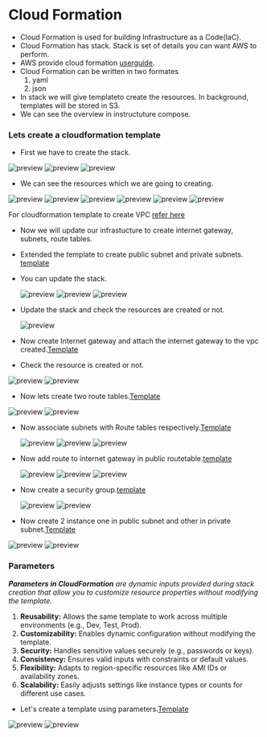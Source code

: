 # Cloud Formation
* Cloud Formation is used for building Infrastructure as a Code(IaC).
* Cloud Formation has stack. Stack is set of details you can want AWS to perform.
* AWS provide cloud formation [userguide](https://docs.aws.amazon.com/AWSCloudFormation/latest/UserGuide/template-formats.html).
* Cloud Formation can be written in two formates
    1. yaml
    2. json
* In stack we will give templateto create the resources. In background, templates will be stored in S3.
* We can see the overview in instructuture compose.

### Lets create a cloudformation template

* First we have to create the stack.

![preview](images/cf1.png)
![preview](images/cf2.png)
![preview](images/cf3.png)

* We can see the resources which we are going to creating.
  
![preview](images/cf5.png)
![preview](images/cf4.png)
![preview](images/cf6.png)
![preview](images/cf7.png)
![preview](images/cf8.png)
![preview](images/cf9.png)

For cloudformation template to create VPC [refer here](https://github.com/AWS-DevOps-BasicS/Cloud-Computing/commit/ed70e9a17a291de4265c92a18421dde5edaabd3b)

* Now we will update our infrastucture to create internet gateway, subnets, route tables.
* Extended the template to create public subnet and private subnets. [template](https://github.com/AWS-DevOps-BasicS/Cloud-Computing/commit/836a097623ac4a29027e519dc066c39ae9f7d656)
  
* You can update the stack.
  
  ![preview](images/cf11.png)
  ![preview](images/cf12.png)
  ![preview](images/cf13.png)

* Update the stack and check the resources are created or not.
  
  ![preview](images/cf10.png)

* Now create Internet gateway and attach the internet gateway to the vpc created.[Template](https://github.com/AWS-DevOps-BasicS/Cloud-Computing/commit/2cbd3f80b06bcd4ab5c16499864bde37599a3783)
  
* Check the resource is created or not.

![preview](images/cf14.png)
![preview](images/cf15.png)

* Now lets create two route tables.[Template](https://github.com/AWS-DevOps-BasicS/Cloud-Computing/commit/6aa5e41edd21fdbd99e4349062bafe284f1d1d9a)

![preview](images/cf16.png)
![preview](images/cf17.png)

* Now associate subnets with Route tables respectively.[Template](https://github.com/AWS-DevOps-BasicS/Cloud-Computing/commit/af0fc617a8e2ae63c239d22c0d10e6c5a4754ff0)
  
  ![preview](images/cf18.png)
  ![preview](images/cf19.png)
  ![preview](images/cf20.png)

* Now add route to internet gateway in public routetable.[template](https://github.com/AWS-DevOps-BasicS/Cloud-Computing/commit/f963ef635c9553ce2649883052e8cd836d6e6e61)
  
  ![preview](images/cf21.png)
  ![preview](images/cf22.png)
  ![preview](images/cf23.png)

* Now create a security group.[template](https://github.com/AWS-DevOps-BasicS/Cloud-Computing/commit/3ed831b341624d8ea8fdf8b23d2c845d8d2a6258)
  
  ![preview](images/cf25.png)
  ![preview](images/cf24.png)

* Now create 2 instance one in public subnet and other in private subnet.[Template](https://github.com/AWS-DevOps-BasicS/Cloud-Computing/commit/65469dab806ca5f11c15fbd6137d018f873e3ee9)
  
![preview](images/cf26.png)
![preview](images/cf27.png)

### Parameters

_**Parameters in CloudFormation** are dynamic inputs provided during stack creation that allow you to customize resource properties without modifying the template._


1. **Reusability:** Allows the same template to work across multiple environments (e.g., Dev, Test, Prod).
2. **Customizability:** Enables dynamic configuration without modifying the template.
3. **Security:** Handles sensitive values securely (e.g., passwords or keys).
4. **Consistency:** Ensures valid inputs with constraints or default values.
5. **Flexibility:** Adapts to region-specific resources like AMI IDs or availability zones.
6. **Scalability:** Easily adjusts settings like instance types or counts for different use cases.

* Let's create a template using parameters.[Template](https://github.com/AWS-DevOps-BasicS/Cloud-Computing/commit/c1de01e2aa02d8d38b59f1f3581ad444b8e6e3e6)

![preview](images/cf28.png)
![preview](images/cf29.png)